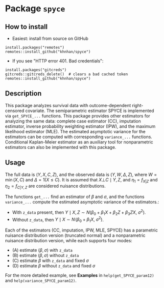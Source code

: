 # Package `spyce`
## How to install
*  Easiest: install from source on GitHub
```{r}
install.packages("remotes")
remotes::install_github("khnhan/spyce")
```

* If you see "HTTP error 401. Bad credentials":
```{r}
install.packages("gitcreds")
gitcreds::gitcreds_delete()  # clears a bad cached token
remotes::install_github("khnhan/spyce")
```
## Description
This package analyzes survival data with outcome-dependent right-censored covariate. The semiparametric estimator SPYCE is implemented via `get_SPYCE_...` functions. This package provides other estimators for analyzing the same data: complete case estimator (CC), imputation estimator, inverse probability weighting estimator (IPW), and the maximum likelihood estimator (MLE). The estimated asymptotic variance for the estimators can be computed with corresponding `variance_...` functions. Conditional Kaplan-Meier estimator as an auxiliary tool for nonparametric estimators can also be implemented with this package.

## Usage
The full data is $(Y,X,C,Z)$, and the observed data is $(Y,W,\Delta,Z)$, where $W=\min(X,C)$ and $\Delta = 1(X\le C)$.
It is assumed that $X\bot C\mid Y,Z$, and $\eta_1 = f_{X|Z}$ and $\eta_2 = f_{C|Y,Z}$ are considered nuisance distributions.

The functions `get_...` find an estimator of $\beta$ and $\sigma$, and 
the functions `variance_...` compute the estimated asymptotic variance of the estimators.:
- With `z_data` present, then $Y\mid X,Z \sim N\big(\beta_0+\beta_1 X+\beta_2 Z+\beta_3 ZX,\ \sigma^2\big)$.
- Without `z_data`, then $Y\mid X \sim N\!\big(\beta_0+\beta_1 X,\ \sigma^2\big)$.

Each of the estimators (CC, imputation, IPW, MLE, SPYCE) has a parametric nuisance distribution version (truncated normal) and a nonparametric nuisance distribution version, while each supports four modes:
- (A) estimate $(\beta,\sigma)$ with `z_data`
- (B) estimate $(\beta,\sigma)$ without `z_data`
- (C) estimate $\beta$ with `z_data` and fixed $\sigma$
- (D) estimate $\beta$ without `z_data` and fixed $\sigma$

For the more detailed example, see **Examples** in `help(get_SPYCE_param12)` and `help(variance_SPYCE_param12)`.